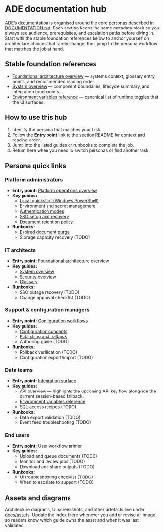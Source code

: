 # ADE documentation hub

ADE’s documentation is organised around the core personas described in [DOCUMENTATION.md](../DOCUMENTATION.md). Each section keeps the same metadata block so you always see audience, prerequisites, and escalation paths before diving in. Start with the stable foundation references below to anchor yourself on architecture choices that rarely change, then jump to the persona workflow that matches the job at hand.

## Stable foundation references

- [Foundational architecture overview](./foundation/README.md) — systems context, glossary entry points, and recommended reading order.
- [System overview](./foundation/system-overview.md) — component boundaries, lifecycle summary, and integration touchpoints.
- [Environment variables reference](./reference/environment-variables.md) — canonical list of runtime toggles that the UI surfaces.

## How to use this hub

1. Identify the persona that matches your task.
2. Follow the **Entry point** link to the section README for context and reading order.
3. Jump into the listed guides or runbooks to complete the job.
4. Return here when you need to switch personas or find another task.

## Persona quick links

### Platform administrators
- **Entry point:** [Platform operations overview](./platform/README.md)
- **Key guides:**
  - [Local quickstart (Windows PowerShell)](./platform/quickstart-local.md)
  - [Environment and secret management](./platform/environment-management.md)
  - [Authentication modes](./security/authentication-modes.md)
  - [SSO setup and recovery](./security/sso-setup.md)
  - [Document retention policy](./operations/document-retention.md)
- **Runbooks:**
  - [Expired document purge](./operations/runbooks/expired-document-purge.md)
  - Storage capacity recovery (TODO)

### IT architects
- **Entry point:** [Foundational architecture overview](./foundation/README.md)
- **Key guides:**
  - [System overview](./foundation/system-overview.md)
  - [Security overview](./security/README.md)
  - [Glossary](../ADE_GLOSSARY.md)
- **Runbooks:**
  - SSO outage recovery (TODO)
  - Change approval checklist (TODO)

### Support & configuration managers
- **Entry point:** [Configuration workflows](./configuration/README.md)
- **Key guides:**
  - [Configuration concepts](./configuration/concepts.md)
  - [Publishing and rollback](./configuration/publishing-and-rollback.md)
  - Authoring guide (TODO)
- **Runbooks:**
  - Rollback verification (TODO)
  - Configuration export/import (TODO)

### Data teams
- **Entry point:** [Integration surface](./data-integration/README.md)
- **Key guides:**
  - [API overview](./data-integration/api-overview.md) — highlights the upcoming API key flow alongside the current session-based fallback.
  - [Environment variables reference](./reference/environment-variables.md)
  - SQL access recipes (TODO)
- **Runbooks:**
  - Data export validation (TODO)
  - Event feed troubleshooting (TODO)

### End users
- **Entry point:** [User workflow primer](./user-guide/README.md)
- **Key guides:**
  - Upload and queue documents (TODO)
  - Monitor and review jobs (TODO)
  - Download and share outputs (TODO)
- **Runbooks:**
  - UI troubleshooting checklist (TODO)
  - When to escalate to support (TODO)

## Assets and diagrams

Architecture diagrams, UI screenshots, and other artefacts live under [docs/assets](./assets/README.md). Update the index there whenever you add or revise an image so readers know which guide owns the asset and when it was last validated.
